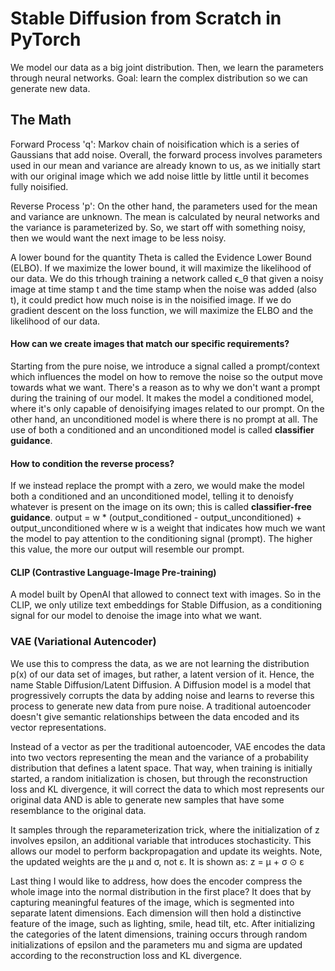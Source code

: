 # Stable Diffusion from Scratch in PyTorch

We model our data as a big joint distribution. Then, we learn the parameters through neural networks. Goal: learn the complex distribution so we can generate new data.

## The Math
Forward Process 'q': Markov chain of noisification which is a series of Gaussians that add noise. Overall, the forward process involves parameters used in our mean and variance are already known to us, as we initially start with our original image which we add noise little by little until it becomes fully noisified.

Reverse Process 'p': On the other hand, the parameters used for the mean and variance are unknown. The mean is calculated by neural networks and the variance is parameterized by. So, we start off with something noisy, then we would want the next image to be less noisy.

A lower bound for the quantity Theta is called the Evidence Lower Bound (ELBO). If we maximize the lower bound, it will maximize the likelihood of our data. We do this trhough training a network called ϵ_θ that given a noisy image at time stamp t and the time stamp when the noise was added (also t), it could predict how much noise is in the noisified image. If we do gradient descent on the loss function, we will maximize the ELBO and the likelihood of our data.

#### How can we create images that match our specific requirements?
Starting from the pure noise, we introduce a signal called a prompt/context which influences the model on how to remove the noise so the output move towards what we want. There's a reason as to why we don't want a prompt during the training of our model. It makes the model a conditioned model, where it's only capable of denoisifying images related to our prompt. On the other hand, an unconditioned model is where there is no prompt at all. The use of both a conditioned and an unconditioned model is called **classifier guidance**.

#### How to condition the reverse process?
If we instead replace the prompt with a zero, we would make the model both a conditioned and an unconditioned model, telling it to denoisfy whatever is present on the image on its own; this is called **classifier-free guidance**.
output = w * (output_conditioned - output_unconditioned) + output_unconditioned
where w is a weight that indicates how much we want the model to pay attention to the conditioning signal (prompt). The higher this value, the more our output will resemble our prompt.

#### CLIP (Contrastive Language-Image Pre-training)
A model built by OpenAI that allowed to connect text with images. So in the CLIP, we only utilize text embeddings for Stable Diffusion, as a conditioning signal for our model to denoise the image into what we want.

### VAE (Variational Autencoder)
We use this to compress the data, as we are not learning the distribution p(x) of our data set of images, but rather, a latent version of it. Hence, the name Stable Diffusion/Latent Diffusion. A Diffusion model is a model that progressively corrupts the data by adding noise and learns to reverse this process to generate new data from pure noise. A traditional autoencoder doesn't give semantic relationships between the data encoded and its vector representations.

Instead of a vector as per the traditional autoencoder, VAE encodes the data into two vectors representing the mean and the variance of a probability distribution that defines a latent space. That way, when training is initially started, a random initialization is chosen, but through the reconstruction loss and KL divergence, it will correct the data to which most represents our original data AND is able to generate new samples that have some resemblance to the original data.

It samples through the reparameterization trick, where the initialization of z involves epsilon, an additional variable that introduces stochasticity. This allows our model to perform backpropagation and update its weights. Note, the updated weights are the μ and σ, not ε. It is shown as:
z = μ + σ ⊙ ε

Last thing I would like to address, how does the encoder compress the whole image into the normal distribution in the first place?
It does that by capturing meaningful features of the image, which is segmented into separate latent dimensions. Each dimension will then hold a distinctive feature of the image, such as lighting, smile, head tilt, etc. After initializing the categories of the latent dimensions, training occurs through random initializations of epsilon and the parameters mu and sigma are updated according to the reconstruction loss and KL divergence.



